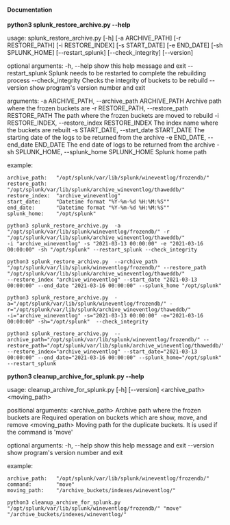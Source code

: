 #### Documentation

**python3 splunk_restore_archive.py --help**


usage: splunk_restore_archive.py [-h] [-a ARCHIVE_PATH] [-r RESTORE_PATH] [-i RESTORE_INDEX] [-s START_DATE] [-e END_DATE] [-sh SPLUNK_HOME] [--restart_splunk] [--check_integrity] [--version]

optional arguments:
  -h, --help            show this help message and exit
  --restart_splunk      Splunk needs to be restarted to complete the rebuilding process
  --check_integrity     Checks the integrity of buckets to be rebuild
  --version             show program's version number and exit

arguments:
  -a ARCHIVE_PATH, --archive_path ARCHIVE_PATH
                        Archive path where the frozen buckets are
  -r RESTORE_PATH, --restore_path RESTORE_PATH
                        The path where the frozen buckets are moved to rebuild
  -i RESTORE_INDEX, --restore_index RESTORE_INDEX
                        The index name where the buckets are rebuilt
  -s START_DATE, --start_date START_DATE
                        The starting date of the logs to be returned from the archive
  -e END_DATE, --end_date END_DATE
                        The end date of logs to be returned from the archive
  -sh SPLUNK_HOME, --splunk_home SPLUNK_HOME
                        Splunk home path

 example:

    archive_path:   "/opt/splunk/var/lib/splunk/wineventlog/frozendb/"
    restore_path:   "/opt/splunk/var/lib/splunk/archive_wineventlog/thaweddb/"
    restore_index:  "archive_wineventlog"
    start_date:     "Datetime format "%Y-%m-%d %H:%M:%S""
    end_date:       "Datetime format "%Y-%m-%d %H:%M:%S""
    splunk_home:    "/opt/splunk"

    python3 splunk_restore_archive.py  -a "/opt/splunk/var/lib/splunk/wineventlog/frozendb/" -r "/opt/splunk/var/lib/splunk/archive_wineventlog/thaweddb/"
    -i "archive_wineventlog" -s "2021-03-13 00:00:00" -e "2021-03-16 00:00:00" -sh "/opt/splunk" --restart_splunk --check_integrity

    python3 splunk_restore_archive.py  --archive_path "/opt/splunk/var/lib/splunk/wineventlog/frozendb/" --restore_path "/opt/splunk/var/lib/splunk/archive_wineventlog/thaweddb/"
    --restore_index "archive_wineventlog" --start_date "2021-03-13 00:00:00" --end_date "2021-03-16 00:00:00" --splunk_home "/opt/splunk"

    python3 splunk_restore_archive.py  -a="/opt/splunk/var/lib/splunk/wineventlog/frozendb/" -r="/opt/splunk/var/lib/splunk/archive_wineventlog/thaweddb/"
    -i="archive_wineventlog" -s="2021-03-13 00:00:00" -e="2021-03-16 00:00:00" -sh="/opt/splunk"  --check_integrity

    python3 splunk_restore_archive.py  --archive_path="/opt/splunk/var/lib/splunk/wineventlog/frozendb/" --restore_path="/opt/splunk/var/lib/splunk/archive_wineventlog/thaweddb/"
    --restore_index="archive_wineventlog" --start_date="2021-03-13 00:00:00" --end_date="2021-03-16 00:00:00" --splunk_home="/opt/splunk" --restart_splunk




**python3 cleanup_archive_for_splunk.py --help**


usage: cleanup_archive_for_splunk.py [-h] [--version]
                                     <archive_path> <command> <moving_path>

positional arguments:
  <archive_path>  Archive path where the frozen buckets are
  <command>       Required operation on buckets which are show, move, and
                  remove
  <moving_path>   Moving path for the duplicate buckets. It is used if the
                  command is 'move'

optional arguments:
  -h, --help      show this help message and exit
  --version       show program's version number and exit

 example:

    archive_path:   "/opt/splunk/var/lib/splunk/wineventlog/frozendb/"
    command:        "move"
    moving_path:    "/archive_buckets/indexes/wineventlog/"

    python3 cleanup_archive_for_splunk.py "/opt/splunk/var/lib/splunk/wineventlog/frozendb/" "move" "/archive_buckets/indexes/wineventlog/"
